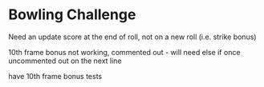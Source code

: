 
Bowling Challenge
=================

Need an update score at the end of roll, not on a new roll (i.e. strike bonus)

10th frame bonus not working, commented out - will need else if once uncommented out on the next line

have 10th frame bonus tests

